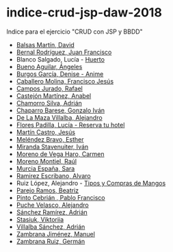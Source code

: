 
# indice-crud-jsp-daw-2018
Indice para el ejercicio "CRUD con JSP y BBDD"

* [Balsas Martín, David](https://github.com/davidbalsasmartin/CRUD)
* [Bernal Rodríguez, Juan Francisco](https://github.com/jfbernal92/CRUD)
* Blanco Salgado, Lucía - [Huerto](https://github.com/lucia-blanco/CRUD/tree/v1.0)
* [Bueno Aguilar, Ángeles](https://github.com/angelesbueno/CRUD_JSP)
* [Burgos García, Denise - Anime ](https://github.com/Denise98/Ejercicio-CRUD)
* [Caballero Molina, Francisco Jesús](https://github.com/fjcmolina/CRUD-con-JSP-Y-BBDD)
* [Campos Jurado, Rafael](https://github.com/rafacampjurado/CRUD_REPTILES)
* [Castejón Martínez, Anabel](https://github.com/ancastm/CRUD_LIBROS)
* [Chamorro Silva, Adrián](https://github.com/AdrianChSilva/CRUD-Videojuegos)
* [Chaparro Barese, Gonzalo Iván](https://github.com/gonzaloivan121/CRUD_JSP_2018)
* [De La Maza Villalba, Alejandro](https://github.com/alejndr/CRUD)
* [Flores Padilla, Lucía - Reserva tu hotel](https://github.com/luciaflores25/CRUD_JSP)
* [Martín Castro, Jesús](https://github.com/Jesusmc82/CrudJSP.git)
* [Meléndez Bravo, Esther](https://github.com/esthermelendez/CRUD_JSP)
* [Miranda Stavenuiter, Iván](https://github.com/ivanmirandastavenuiter/CRUD)
* [Moreno de Vega Haro, Carmen](https://github.com/CarmenMorenodeVega/CRUD_JSP.git)
* [Moreno Montiel, Raúl](https://github.com/RaaulMM/CRUD_JSP)
* [Murcia España, Sara](https://github.com/SaraMurcia/CRUD)
* [Ramirez Escribano, Alvaro](https://github.com/AlvaroRamirezEscribano/CRUD_JSP)
* Ruiz López, Alejandro - [Tipos y Compras de Mangos](https://github.com/AleRui/CRUD_MangoAxarquia)
* [Parejo Ramos, Beatriz](https://github.com/BeatrizPR/CRUD) 
* [Pinto Cebrián , Pablo Francisco](https://github.com/pablopinto/CrudJsp)
* [Puche Velasco, Alejandro](https://github.com/AlejandroPuche/crud_jsp)
* [Sánchez Ramírez, Adrián](https://github.com/adriansanchezramirez/CRUD-.git)
* [Stasiuk, Viktoriia](https://github.com/viktoriiaStasiuk/CRUD)
* [Villalba Sánchez, Adrián](https://github.com/AdrianVillalbaSanchez/CRUD)
* [Zambrana Jiménez, Manuel](https://github.com/manuelzambrana/CRUD_JSP)
* [Zambrana Ruiz, Germán](https://github.com/GermanZR98/CRUD2018v2)
